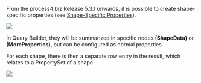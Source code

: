 From the process4.biz Release 5.3.1 onwards, it is possible to create
shape-specific properties (see [Shape-Specific
Properties](shape-specific-properties)).

![](//images.ctfassets.net/utx1h0gfm1om/2LWPfc7oZaEwgMuouoaqKk/13d60cebb7e4cb2ff355345285e9a687/329227.png)

In Query Builder, they will be summarized in specific nodes
**(ShapeData)** or **(MoreProperties)**, but can be configured as normal
properties.

For each shape, there is then a separate row entry in the result, which
relates to a PropertySet of a shape.

![](//images.ctfassets.net/utx1h0gfm1om/oUiGancWxa2miKUe2IecA/c970e80080ff51a87a38e12be1302a36/329213.png)